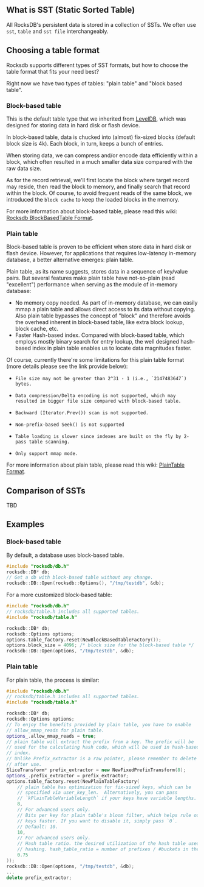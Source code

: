 ## What is SST (Static Sorted Table)
All RocksDB's persistent data is stored in a collection of SSTs. We often use `sst`, `table` and `sst file` interchangeably. 

## Choosing a table format

Rocksdb supports different types of SST formats, but how to choose the table format that fits your need best?

Right now we have two types of tables: "plain table" and "block based table".

### Block-based table ###

This is the default table type that we inherited from [LevelDB](http://leveldb.googlecode.com/svn/trunk/doc/index.html), which was designed for storing data in hard disk or flash device.

In block-based table, data is chucked into (almost) fix-sized blocks (default block size is 4k). Each block, in turn, keeps a bunch of entries.

When storing data, we can compress and/or encode data efficiently within a block, which often resulted in a much smaller data size compared with the raw data size.

As for the record retrieval, we'll first locate the block where target record may reside, then read the block to memory, and finally search that record within the block. Of course, to avoid frequent reads of the same block, we introduced the `block cache` to keep the loaded blocks in the memory.

For more information about block-based table, please read this wiki: [Rocksdb BlockBasedTable Format](https://github.com/facebook/rocksdb/wiki/Rocksdb-BlockBasedTable-Format).

### Plain table ###

Block-based table is proven to be efficient when store data in hard disk or flash device. However, for applications that requires low-latency in-memory database, a better alternative emerges: plain table.

Plain table, as its name suggests, stores data in a sequence of key/value pairs. But several features make plain table have not-so-plain (read "excellent") performance when serving as the module of in-memory database:

* No memory copy needed. As part of in-memory database, we can easily mmap a plain table and allows direct access to its data without copying. Also plain table bypasses the concept of "block" and therefore avoids the overhead inherent in block-based table, like extra block lookup, block cache, etc.
* Faster Hash-based index. Compared with block-based table, which employs mostly binary search for entry lookup, the well designed hash-based index in plain table enables us to locate data magnitudes faster.

Of course, currently there're some limitations for this plain table format (more details please see the link provide below):

*     File size may not be greater than 2^31 - 1 (i.e., `2147483647`) bytes.
*     Data compression/Delta encoding is not supported, which may resulted in bigger file size compared with block-based table.
*     Backward (Iterator.Prev()) scan is not supported.
*     Non-prefix-based Seek() is not supported
*     Table loading is slower since indexes are built on the fly by 2-pass table scanning.
*     Only support mmap mode.

For more information about plain table, please read this wiki: [PlainTable Format](https://github.com/facebook/rocksdb/wiki/PlainTable-Format).

## Comparison of SSTs

TBD

## Examples

### Block-based table
By default, a database uses block-based table.

```cpp
#include "rocksdb/db.h"
rocksdb::DB* db;
// Get a db with block-based table without any change.
rocksdb::DB::Open(rocksdb::Options(), "/tmp/testdb", &db);
```

For a more customized block-based table:

```cpp
#include "rocksdb/db.h"
// rocksdb/table.h includes all supported tables.
#include "rocksdb/table.h"

rocksdb::DB* db;
rocksdb::Options options;
options.table_factory.reset(NewBlockBasedTableFactory());
options.block_size = 4096; /* block size for the block-based table */
rocksdb::DB::Open(options, "/tmp/testdb", &db);
```

### Plain table
For plain table, the process is similar:

```cpp
#include "rocksdb/db.h"
// rocksdb/table.h includes all supported tables.
#include "rocksdb/table.h"

rocksdb::DB* db;
rocksdb::Options options;
// To enjoy the benefits provided by plain table, you have to enable
// allow_mmap_reads for plain table.
options_.allow_mmap_reads = true;
// plain table will extract the prefix from a key. The prefix will be
// used for the calculating hash code, which will be used in hash-based
// index.
// Unlike Prefix_extractor is a raw pointer, please remember to delete it
// after use.
SliceTransform* prefix_extractor = new NewFixedPrefixTransform(8);
options_.prefix_extractor = prefix_extractor;
options.table_factory.reset(NewPlainTableFactory(
    // plain table has optimization for fix-sized keys, which can be
    // specified via user_key_len.  Alternatively, you can pass
    // `kPlainTableVariableLength` if your keys have variable lengths.
    8,
    // For advanced users only. 
    // Bits per key for plain table's bloom filter, which helps rule out non-existent
    // keys faster. If you want to disable it, simply pass `0`.
    // Default: 10.
    10,
    // For advanced users only.
    // Hash table ratio. the desired utilization of the hash table used for prefix
    // hashing. hash_table_ratio = number of prefixes / #buckets in the hash table.
    0.75
));
rocksdb::DB::Open(options, "/tmp/testdb", &db);
...
delete prefix_extractor;
```